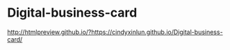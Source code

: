 # Digital-business-card
http://htmlpreview.github.io/?https://cindyxinlun.github.io/Digital-business-card/
